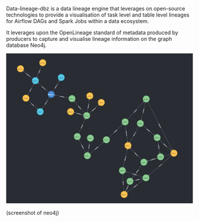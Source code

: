 Data-lineage-dbz is a data lineage engine that leverages on open-source technologies to provide a visualisation of task level and table level lineages for Airflow DAGs and Spark Jobs within a data ecosystem.

It leverages upon the OpenLineage standard of metadata produced by producers to capture and visualise lineage information on the graph database Neo4j.

![Alt text](./docs/diagrams/neo4j-visual.jpg)

(screenshot of neo4j)
